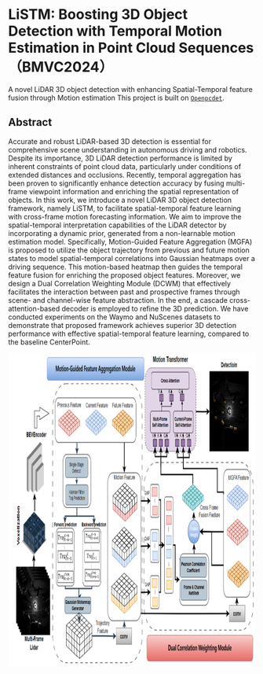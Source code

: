 # LiSTM: Boosting  3D Object Detection with Temporal Motion Estimation in Point Cloud Sequences（BMVC2024）
A novel LiDAR 3D object detection with enhancing Spatial-Temporal feature fusion through Motion estimation
This project is built on [`Openpcdet`](https://github.com/open-mmlab/OpenPCDet).


## Abstract

Accurate and robust LiDAR-based 3D detection is essential for comprehensive scene understanding in autonomous driving and robotics. Despite its importance, 3D LiDAR detection performance is limited by inherent constraints of point cloud data, particularly under conditions of extended distances and occlusions. Recently, temporal aggregation has been proven to significantly enhance detection accuracy by fusing multi-frame viewpoint information and enriching the spatial representation of objects. In this work, we introduce a novel LiDAR 3D object detection framework, namely LiSTM, to facilitate spatial-temporal feature learning with cross-frame motion forecasting information. We aim to improve the spatial-temporal interpretation capabilities of the LiDAR detector by incorporating a dynamic prior, generated from a non-learnable motion estimation model. Specifically, Motion-Guided Feature Aggregation (MGFA) is proposed to utilize the object trajectory from previous and future motion states to model spatial-temporal correlations into Gaussian heatmaps over a driving sequence. This motion-based heatmap then guides the temporal feature fusion for enriching the proposed object features. Moreover, we design a Dual Correlation Weighting Module (DCWM) that effectively facilitates the interaction between past and prospective frames through scene- and channel-wise feature abstraction. In the end, a cascade cross-attention-based decoder is employed to refine the 3D prediction. We have conducted experiments on the Waymo and NuScenes datasets to demonstrate that proposed framework achieves superior 3D detection performance with effective spatial-temporal feature learning, compared to the baseline CenterPoint.


<img src="docs/OverView.png" width="100%" height="640">